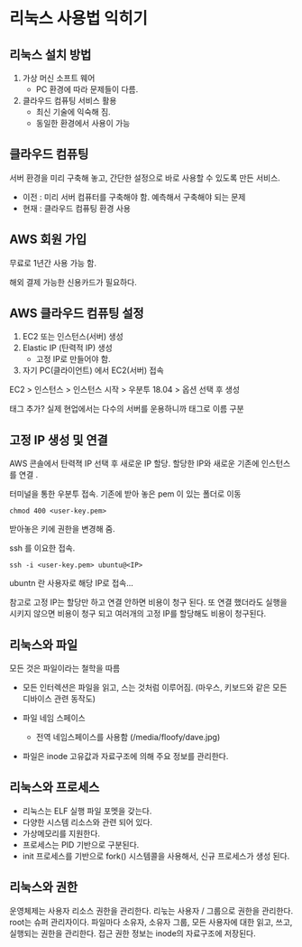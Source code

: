 # 리눅스 사용법 익히기 
## 리눅스 설치 방법
1. 가상 머신 소프트 웨어 
   - PC 환경에 따라 문제들이 다름.
2. 클라우드 컴퓨팅 서비스 활용 
	 - 최신 기술에 익숙해 짐. 
	 - 동일한 환경에서 사용이 가능 

## 클라우드 컴퓨팅
서버 환경을 미리 구축해 놓고, 간단한 설정으로 바로 사용할 수 있도록 만든 서비스.

- 이전 : 미리 서버 컴퓨터를 구축해야 함. 예측해서 구축해야 되는 문제 
- 현재 : 클라우드 컴퓨팅 환경 사용 

## AWS 회원 가입
무료로 1년간 사용 가능 함. 

해외 결제 가능한 신용카드가 필요하다. 

## AWS 클라우드 컴퓨팅 설정
1. EC2 또는 인스턴스(서버) 생성
2. Elastic IP (탄력적 IP) 생성 
   - 고정 IP로 만들어야 함. 
3. 자기 PC(클라이언트) 에서 EC2(서버) 접속

EC2 > 인스턴스 > 인스턴스 시작 > 우분투 18.04 > 옵션 선택 후 생성

태그 추가? 실제 현업에서는 다수의 서버를 운용하니까 태그로 이름 구분

## 고정 IP 생성 및 연결
AWS 콘솔에서 탄력젹 IP 선택 후 새로운 IP 할당. 
할당한 IP와 새로운 기존에 인스턴스를 연결 .

터미널을 통한 우분투 접속. 
기존에 받아 놓은 pem 이 있는 폴더로 이동 
```
chmod 400 <user-key.pem>
```
받아놓은 키에 권한을 변경해 줌.

ssh 를 이요한 접속. 
```
ssh -i <user-key.pem> ubuntu@<IP>
```
ubuntn 란 사용자로 해당 IP로 접속...

참고로 고정 IP는 할당만 하고 연결 안하면 비용이 청구 된다. 
또 연결 했더라도 실행을 시키지 않으면 비용이 청구 되고 여러개의 고정 IP를 할당해도 비용이 청구된다. 

## 리눅스와 파일 
모든 것은 파일이라는 철학을 따름
- 모든 인터렉션은 파일을 읽고, 스는 것처럼 이루어짐. (마우스, 키보드와 같은 모든 디바이스 관련 동작도)
- 파일 네임 스페이스 
  - 전역 네임스페이스를 사용함 (/media/floofy/dave.jpg)

- 파일은 inode 고유값과 자료구조에 의해 주요 정보를 관리한다. 

## 리눅스와 프로세스 
- 리눅스는 ELF 실행 파일 포멧을 갖는다. 
- 다양한 시스템 리소스와 관련 되어 있다. 
- 가상메모리를 지원한다. 
- 프로세스는 PID 기반으로 구분된다. 
- init 프로세스를 기반으로 fork() 시스템콜을 사용해서, 신규 프로세스가 생성 된다. 

## 리눅스와 권한 
운영체제는 사용자 리소스 권한을 관리한다. 
리눇는 사용자 / 그룹으로 권한을 관리한다. 
root는 슈퍼 관리자이다. 
파일마다 소유자, 소유자 그룹, 모든 사용자에 대한 읽고, 쓰고, 실행되는 권한을 관리한다. 
접근 권한 정보는 inode의 자료구조에 저장된다. 
